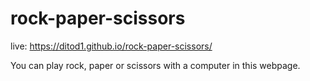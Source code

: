 # rock-paper-scissors

live: https://ditod1.github.io/rock-paper-scissors/

You can play rock, paper or scissors with a computer in this webpage.